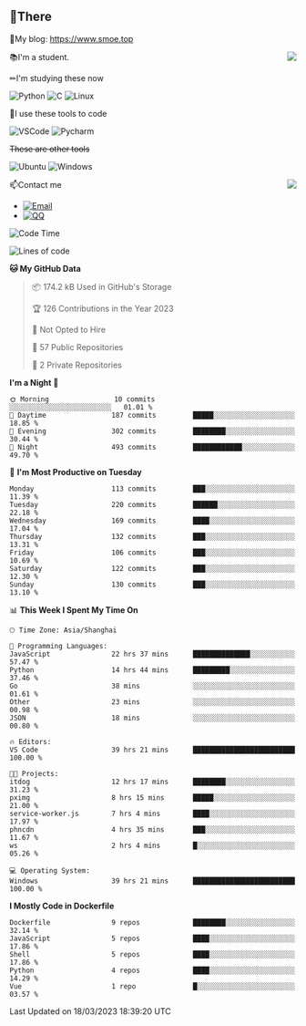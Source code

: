 
## 👏There

📰My blog: https://www.smoe.top

<img align="right" src="https://github-readme-stats.vercel.app/api/top-langs/?username=AkashiCoin"/>


📚I'm a student.

✏I'm studying these now

![Python](https://img.shields.io/badge/-Python-blue?style=flat-square&logo=Python&logoColor=fff)
![C](https://img.shields.io/badge/-C-585858?style=flat-square&logo=C&logoColor=fff)
![Linux](https://img.shields.io/badge/-Linux-black?style=flat-square&logo=Linux&logoColor=fff)

🔨I use these tools to code

![VSCode](https://img.shields.io/badge/-VSCode-blue?style=flat-square&logo=visualstudiocode&logoColor=fff)
![Pycharm](https://img.shields.io/badge/-Pycharm-green?style=flat-square&logo=pycharm&logoColor=fff)

 ~~These are other tools~~

![Ubuntu](https://img.shields.io/badge/-Ubuntu-orange?style=flat-square&logo=Ubuntu&logoColor=fff)
![Windows](https://img.shields.io/badge/-Windows-blue?style=flat-square&logo=Windows&logoColor=fff)

<img align="right" src="https://github-readme-stats.vercel.app/api?username=AkashiCoin" />


📫Contact me

* [![Email](https://img.shields.io/badge/Email-l1040186796@gmail.com-1?style=social&logoColor=fff)](mailto:l1040186796@gmail.com)
* [![QQ](https://img.shields.io/badge/QQ-1040186796-1?style=social&logoColor=fff)](tencent://AddContact/?fromId=45&fromSubId=1&subcmd=all&uin=1040186796&website=www.oicqzone.com)

<!--START_SECTION:waka-->
![Code Time](http://img.shields.io/badge/Code%20Time-646%20hrs%2036%20mins-blue)

![Lines of code](https://img.shields.io/badge/From%20Hello%20World%20I%27ve%20Written-237.8%20thousand%20lines%20of%20code-blue)

**🐱 My GitHub Data** 

> 📦 174.2 kB Used in GitHub's Storage 
 > 
> 🏆 126 Contributions in the Year 2023
 > 
> 🚫 Not Opted to Hire
 > 
> 📜 57 Public Repositories 
 > 
> 🔑 2 Private Repositories 
 > 
**I'm a Night 🦉** 

```text
🌞 Morning                10 commits          ░░░░░░░░░░░░░░░░░░░░░░░░░   01.01 % 
🌆 Daytime                187 commits         █████░░░░░░░░░░░░░░░░░░░░   18.85 % 
🌃 Evening                302 commits         ████████░░░░░░░░░░░░░░░░░   30.44 % 
🌙 Night                  493 commits         ████████████░░░░░░░░░░░░░   49.70 % 
```
📅 **I'm Most Productive on Tuesday** 

```text
Monday                   113 commits         ███░░░░░░░░░░░░░░░░░░░░░░   11.39 % 
Tuesday                  220 commits         ██████░░░░░░░░░░░░░░░░░░░   22.18 % 
Wednesday                169 commits         ████░░░░░░░░░░░░░░░░░░░░░   17.04 % 
Thursday                 132 commits         ███░░░░░░░░░░░░░░░░░░░░░░   13.31 % 
Friday                   106 commits         ███░░░░░░░░░░░░░░░░░░░░░░   10.69 % 
Saturday                 122 commits         ███░░░░░░░░░░░░░░░░░░░░░░   12.30 % 
Sunday                   130 commits         ███░░░░░░░░░░░░░░░░░░░░░░   13.10 % 
```


📊 **This Week I Spent My Time On** 

```text
🕑︎ Time Zone: Asia/Shanghai

💬 Programming Languages: 
JavaScript               22 hrs 37 mins      ██████████████░░░░░░░░░░░   57.47 % 
Python                   14 hrs 44 mins      █████████░░░░░░░░░░░░░░░░   37.46 % 
Go                       38 mins             ░░░░░░░░░░░░░░░░░░░░░░░░░   01.61 % 
Other                    23 mins             ░░░░░░░░░░░░░░░░░░░░░░░░░   00.98 % 
JSON                     18 mins             ░░░░░░░░░░░░░░░░░░░░░░░░░   00.80 % 

🔥 Editors: 
VS Code                  39 hrs 21 mins      █████████████████████████   100.00 % 

🐱‍💻 Projects: 
itdog                    12 hrs 17 mins      ████████░░░░░░░░░░░░░░░░░   31.23 % 
pximg                    8 hrs 15 mins       █████░░░░░░░░░░░░░░░░░░░░   21.00 % 
service-worker.js        7 hrs 4 mins        ████░░░░░░░░░░░░░░░░░░░░░   17.97 % 
phncdn                   4 hrs 35 mins       ███░░░░░░░░░░░░░░░░░░░░░░   11.67 % 
ws                       2 hrs 4 mins        █░░░░░░░░░░░░░░░░░░░░░░░░   05.26 % 

💻 Operating System: 
Windows                  39 hrs 21 mins      █████████████████████████   100.00 % 
```

**I Mostly Code in Dockerfile** 

```text
Dockerfile               9 repos             ████████░░░░░░░░░░░░░░░░░   32.14 % 
JavaScript               5 repos             ████░░░░░░░░░░░░░░░░░░░░░   17.86 % 
Shell                    5 repos             ████░░░░░░░░░░░░░░░░░░░░░   17.86 % 
Python                   4 repos             ████░░░░░░░░░░░░░░░░░░░░░   14.29 % 
Vue                      1 repo              █░░░░░░░░░░░░░░░░░░░░░░░░   03.57 % 
```




 Last Updated on 18/03/2023 18:39:20 UTC
<!--END_SECTION:waka-->
